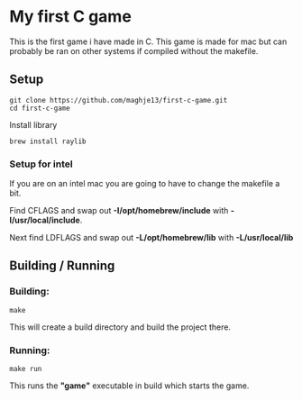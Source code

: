 # My first C game
This is the first game i have made in C. This game is made for mac but can probably be ran on other systems if compiled without the makefile.

## Setup
```
git clone https://github.com/maghje13/first-c-game.git
cd first-c-game
```

Install library
```
brew install raylib
```

### Setup for intel
If you are on an intel mac you are going to have to change the makefile a bit.

Find CFLAGS and swap out
**-I/opt/homebrew/include** with **-I/usr/local/include**.

Next find LDFLAGS and swap out
**-L/opt/homebrew/lib** with **-L/usr/local/lib**

## Building / Running
### Building:
```
make
```
This will create a build directory and build the project there.

### Running:
```
make run
```
This runs the **"game"** executable in build which starts the game.
